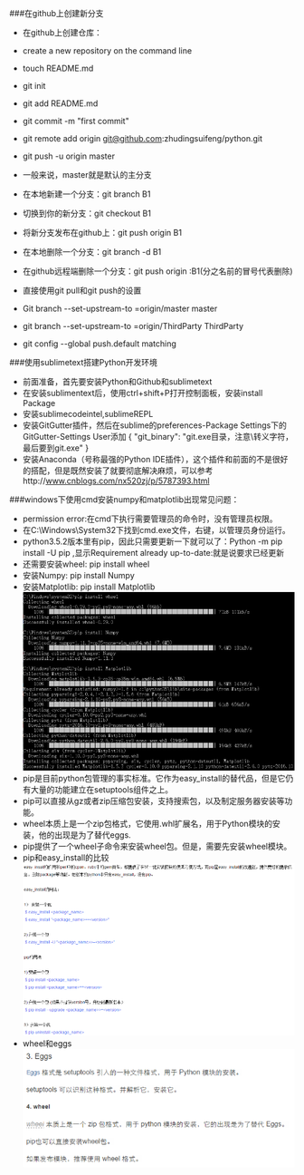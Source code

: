 ###在github上创建新分支
- 在github上创建仓库：
- create a new repository on the command line

- touch README.md
- git init
- git add README.md
- git commit -m "first commit"
- git remote add origin git@github.com:zhudingsuifeng/python.git
- git push -u origin master
- 一般来说，master就是默认的主分支


- 在本地新建一个分支：git branch B1
- 切换到你的新分支：git checkout B1
- 将新分支发布在github上：git push origin B1
- 在本地删除一个分支：git branch -d B1
- 在github远程端删除一个分支：git push origin :B1(分之名前的冒号代表删除)



- 直接使用git pull和git push的设置
- Git branch  --set-upstream-to =origin/master master
- git branch  --set-upstream-to =origin/ThirdParty ThirdParty
- git config --global push.default matching

###使用sublimetext搭建Python开发环境
- 前面准备，首先要安装Python和Github和sublimetext
- 在安装sublimentext后，使用ctrl+shift+P打开控制面板，安装install Package
- 安装sublimecodeintel,sublimeREPL
- 安装GitGutter插件，然后在sublime的preferences-Package Settings下的GitGutter-Settings User添加 
{
"git_binary": "git.exe目录，注意\转义字符，最后要到git.exe"
}
- 安装Anaconda（号称最强的Python IDE插件），这个插件和前面的不是很好的搭配，但是既然安装了就要彻底解决麻烦，可以参考http://www.cnblogs.com/nx520zj/p/5787393.html


###windows下使用cmd安装numpy和matplotlib出现常见问题：
- permission error:在cmd下执行需要管理员的命令时，没有管理员权限。
- 在C:\Windows\System32下找到cmd.exe文件，右键，以管理员身份运行。
- python3.5.2版本里有pip，因此只需要更新一下就可以了：Python -m pip install -U pip ,显示Requirement already up-to-date:就是说要求已经更新
- 还需要安装wheel: pip install wheel
- 安装Numpy: pip install Numpy
- 安装Matplotlib: pip install Matplotlib
![pip安装插件](images/pip安装插件.png)  
- pip是目前python包管理的事实标准。它作为easy_install的替代品，但是它仍有大量的功能建立在setuptools组件之上。
- pip可以直接从gz或者zip压缩包安装，支持搜索包，以及制定服务器安装等功能。
- wheel本质上是一个zip包格式，它使用.whl扩展名，用于Python模块的安装，他的出现是为了替代eggs.
- pip提供了一个wheel子命令来安装wheel包。但是，需要先安装wheel模块。
- pip和easy_install的比较  
![pip和easy_install的比较](images/pipvseasy_install.png)  
- wheel和eggs  
![wheel和eggs](images/eggsvswheel.png)
